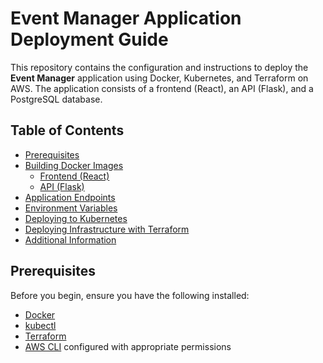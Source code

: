 # Event Manager Application Deployment Guide

This repository contains the configuration and instructions to deploy the **Event Manager** application using Docker, Kubernetes, and Terraform on AWS. The application consists of a frontend (React), an API (Flask), and a PostgreSQL database.

## Table of Contents

- [Prerequisites](#prerequisites)
- [Building Docker Images](#building-docker-images)
  - [Frontend (React)](#frontend-react)
  - [API (Flask)](#api-flask)
- [Application Endpoints](#application-endpoints)
- [Environment Variables](#environment-variables)
- [Deploying to Kubernetes](#deploying-to-kubernetes)
- [Deploying Infrastructure with Terraform](#deploying-infrastructure-with-terraform)
- [Additional Information](#additional-information)

## Prerequisites

Before you begin, ensure you have the following installed:

- [Docker](https://docs.docker.com/get-docker/)
- [kubectl](https://kubernetes.io/docs/tasks/tools/)
- [Terraform](https://learn.hashicorp.com/tutorials/terraform/install-cli)
- [AWS CLI](https://aws.amazon.com/cli/) configured with appropriate permissions
